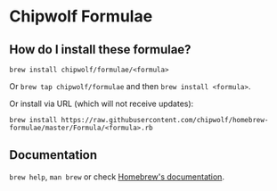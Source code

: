 # Chipwolf Formulae

## How do I install these formulae?
`brew install chipwolf/formulae/<formula>`

Or `brew tap chipwolf/formulae` and then `brew install <formula>`.

Or install via URL (which will not receive updates):

```
brew install https://raw.githubusercontent.com/chipwolf/homebrew-formulae/master/Formula/<formula>.rb
```

## Documentation
`brew help`, `man brew` or check [Homebrew's documentation](https://docs.brew.sh).
